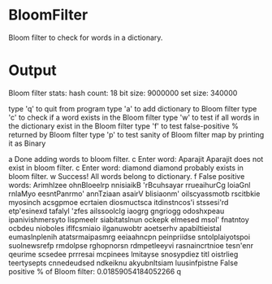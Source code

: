 # BloomFilter
Bloom filter to check for words in a dictionary.

# Output
Bloom filter stats:
hash count: 18
bit size: 9000000
set size: 340000

type 'q' to quit from program
type 'a' to add dictionary to Bloom filter
type 'c' to check if a word exists in the Bloom filter
type 'w' to test if all words in the dictionary exist in the Bloom filter
type 'f' to test false-positive % returned by Bloom filter
type 'p' to test sanity of Bloom filter map by printing it as Binary

a
Done adding words to bloom filter.
c
Enter word:
Aparajit
Aparajit does not exist in bloom filter.
c
Enter word:
diamond
diamond probably exists in bloom filter.
w
Success! All words belong to dictionary.
f
False positive words:
Arimhlzee
ohnBloeelrp
nnisiaikB
'rBcuhsayar
rrueaihurCg
loiaGnl
rnlaMyo
eesntPanrmo'
annTziaan
asairV
blisiaonm'
oilscyassmotb
rscitbkie
myosinch
acsgpmoe
ecrtaien
diosmuctsca
itdinstncos'i
stssesi'rd
etp'esinexd
tafalyl
'zfes
ailssoolclg
iaogrg
gngriogg
odoshxpeau
ipanivishmersyto
lispmeelr
siabitatslnun
ockepk
elmesed
msol'
fnatntoy
ocbdeu
nioboles
iflfcsmiaio
ilganuwobtr
aoetserhv
apabiltieistal
eumaslnplenih
atatsrmaipasmrg
eeiaahncpn
peinpriidse
sntolplaiyotspoi
suolnewsrefp
rmdolpse
rghopnorsn
rdmpetleeyvi
rasnaincrtnioe
tesn'enr
qeurime
scsedee
prrresai
mcpinees
lmitayse
snosypdiez
titl
oistrlieg
teertysepts
cnnedeudsed
ndkeiknu
akyubnltsiam
luusinfpistne
False positive % of Bloom filter: 0.01859054184052266
q
